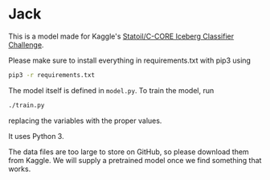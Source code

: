 # Jack

This is a model made for Kaggle's [Statoil/C-CORE Iceberg Classifier
Challenge](https://www.kaggle.com/c/statoil-iceberg-classifier-challenge).

Please make sure to install everything in requirements.txt with pip3 using
```bash
pip3 -r requirements.txt
```

The model itself is defined in `model.py`. To train the model, run
```bash
./train.py
```
replacing the variables with the proper values.

It uses Python 3.

The data files are too large to store on GitHub, so please download them from
Kaggle. We will supply a pretrained model once we find something that works.
